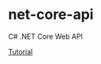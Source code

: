 # net-core-api
C# .NET Core Web API

[Tutorial](https://docs.microsoft.com/en-us/aspnet/core/tutorials/first-web-api?view=aspnetcore-3.1&tabs=visual-studio-code)
